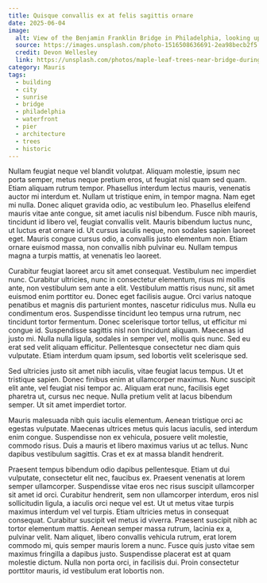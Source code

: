```yaml
---
title: Quisque convallis ex at felis sagittis ornare
date: 2025-06-04
image:
  alt: View of the Benjamin Franklin Bridge in Philadelphia, looking up from Race Street Pier
  source: https://images.unsplash.com/photo-1516508636691-2ea98becb2f5
  credit: Devon Wellesley
  link: https://unsplash.com/photos/maple-leaf-trees-near-bridge-during-daytime-wNOP8ccstJw
category: Mauris
tags:
  - building
  - city
  - sunrise
  - bridge
  - philadelphia
  - waterfront
  - pier
  - architecture
  - trees
  - historic
---
```


Nullam feugiat neque vel blandit volutpat. Aliquam molestie, ipsum nec porta semper, metus neque pretium eros, ut feugiat nisl quam sed quam. Etiam aliquam rutrum tempor. Phasellus interdum lectus mauris, venenatis auctor mi interdum et. Nullam ut tristique enim, in tempor magna. Nam eget mi nulla. Donec aliquet gravida odio, ac vestibulum leo. Phasellus eleifend mauris vitae ante congue, sit amet iaculis nisl bibendum. Fusce nibh mauris, tincidunt id libero vel, feugiat convallis velit. Mauris bibendum luctus nunc, ut luctus erat ornare id. Ut cursus iaculis neque, non sodales sapien laoreet eget. Mauris congue cursus odio, a convallis justo elementum non. Etiam ornare euismod massa, non convallis nibh pulvinar eu. Nullam tempus magna a turpis mattis, at venenatis leo laoreet.

Curabitur feugiat laoreet arcu sit amet consequat. Vestibulum nec imperdiet nunc. Curabitur ultricies, nunc in consectetur elementum, risus mi mollis ante, non vestibulum sem ante a elit. Vestibulum mattis risus nunc, sit amet euismod enim porttitor eu. Donec eget facilisis augue. Orci varius natoque penatibus et magnis dis parturient montes, nascetur ridiculus mus. Nulla eu condimentum eros. Suspendisse tincidunt leo tempus urna rutrum, nec tincidunt tortor fermentum. Donec scelerisque tortor tellus, ut efficitur mi congue id. Suspendisse sagittis nisl non tincidunt aliquam. Maecenas id justo mi. Nulla nulla ligula, sodales in semper vel, mollis quis nunc. Sed eu erat sed velit aliquam efficitur. Pellentesque consectetur nec diam quis vulputate. Etiam interdum quam ipsum, sed lobortis velit scelerisque sed.

Sed ultricies justo sit amet nibh iaculis, vitae feugiat lacus tempus. Ut et tristique sapien. Donec finibus enim at ullamcorper maximus. Nunc suscipit elit ante, vel feugiat nisi tempor ac. Aliquam erat nunc, facilisis eget pharetra ut, cursus nec neque. Nulla pretium velit at lacus bibendum semper. Ut sit amet imperdiet tortor.

Mauris malesuada nibh quis iaculis elementum. Aenean tristique orci ac egestas vulputate. Maecenas ultrices metus quis lacus iaculis, sed interdum enim congue. Suspendisse non ex vehicula, posuere velit molestie, commodo risus. Duis a mauris et libero maximus varius ut ac tellus. Nunc dapibus vestibulum sagittis. Cras et ex at massa blandit hendrerit.

Praesent tempus bibendum odio dapibus pellentesque. Etiam ut dui vulputate, consectetur elit nec, faucibus ex. Praesent venenatis at lorem semper ullamcorper. Suspendisse vitae eros nec risus suscipit ullamcorper sit amet id orci. Curabitur hendrerit, sem non ullamcorper interdum, eros nisl sollicitudin ligula, a iaculis orci neque vel est. Ut ut metus vitae turpis maximus interdum vel vel turpis. Etiam ultricies metus in consequat consequat. Curabitur suscipit vel metus id viverra. Praesent suscipit nibh ac tortor elementum mattis. Aenean semper massa rutrum, lacinia ex a, pulvinar velit. Nam aliquet, libero convallis vehicula rutrum, erat lorem commodo mi, quis semper mauris lorem a nunc. Fusce quis justo vitae sem maximus fringilla a dapibus justo. Suspendisse placerat est at quam molestie dictum. Nulla non porta orci, in facilisis dui. Proin consectetur porttitor mauris, id vestibulum erat lobortis non.
